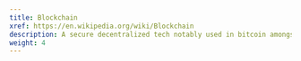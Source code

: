 ```yaml
---
title: Blockchain
xref: https://en.wikipedia.org/wiki/Blockchain
description: A secure decentralized tech notably used in bitcoin amongst other things. Quite neat what netgineers have done with it.  Notably [cryptokitties](https://www.cryptokitties.co) or [Ujo](https://ujomusic.com).
weight: 4
---
```

